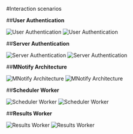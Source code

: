 #Interaction scenarios

##**User Authentication**

<picture class="theme-picture">
  <img src="../../../../assets/umls/mnotify/interaction_scenarios/user_darkmode.svg" alt="User Authentication" data-theme="dark">
  <img src="../../../../assets/umls/mnotify/interaction_scenarios/user_lightmode.svg" alt="User Authentication" data-theme="light">
</picture>

##**Server Authentication**

<picture class="theme-picture">
  <img src="../../../../assets/umls/mnotify/interaction_scenarios/system_darkmode.svg" alt="Server Authentication" data-theme="dark">
  <img src="../../../../assets/umls/mnotify/interaction_scenarios/system_lightmode.svg" alt="Server Authentication" data-theme="light">
</picture>

##**MNotify Architecture**

<picture class="theme-picture">
  <img src="../../../../assets/umls/mnotify/interaction_scenarios/architecture_darkmode.svg" alt="MNotify Architecture" data-theme="dark">
  <img src="../../../../assets/umls/mnotify/interaction_scenarios/architecture_lightmode.svg" alt="MNotify Architecture" data-theme="light">
</picture>

##**Scheduler Worker**

<picture class="theme-picture">
  <img src="../../../../assets/umls/mnotify/interaction_scenarios/scheduler_darkmode.svg" alt="Scheduler Worker" data-theme="dark">
  <img src="../../../../assets/umls/mnotify/interaction_scenarios/scheduler_lightmode.svg" alt="Scheduler Worker" data-theme="light">
</picture>

##**Results Worker**

<picture class="theme-picture">
  <img src="../../../../assets/umls/mnotify/interaction_scenarios/results-worker_darkmode.svg" alt="Results Worker" data-theme="dark">
  <img src="../../../../assets/umls/mnotify/interaction_scenarios/results-worker_lightmode.svg" alt="Results Worker" data-theme="light">
</picture>
